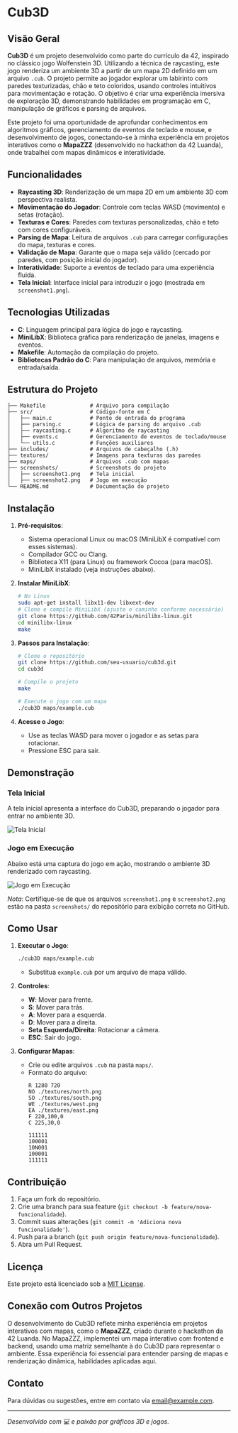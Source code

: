 # Cub3D

## Visão Geral

**Cub3D** é um projeto desenvolvido como parte do currículo da 42, inspirado no clássico jogo Wolfenstein 3D. Utilizando a técnica de raycasting, este jogo renderiza um ambiente 3D a partir de um mapa 2D definido em um arquivo `.cub`. O projeto permite ao jogador explorar um labirinto com paredes texturizadas, chão e teto coloridos, usando controles intuitivos para movimentação e rotação. O objetivo é criar uma experiência imersiva de exploração 3D, demonstrando habilidades em programação em C, manipulação de gráficos e parsing de arquivos.

Este projeto foi uma oportunidade de aprofundar conhecimentos em algoritmos gráficos, gerenciamento de eventos de teclado e mouse, e desenvolvimento de jogos, conectando-se à minha experiência em projetos interativos como o **MapaZZZ** (desenvolvido no hackathon da 42 Luanda), onde trabalhei com mapas dinâmicos e interatividade.

## Funcionalidades

- **Raycasting 3D**: Renderização de um mapa 2D em um ambiente 3D com perspectiva realista.
- **Movimentação do Jogador**: Controle com teclas WASD (movimento) e setas (rotação).
- **Texturas e Cores**: Paredes com texturas personalizadas, chão e teto com cores configuráveis.
- **Parsing de Mapa**: Leitura de arquivos `.cub` para carregar configurações do mapa, texturas e cores.
- **Validação de Mapa**: Garante que o mapa seja válido (cercado por paredes, com posição inicial do jogador).
- **Interatividade**: Suporte a eventos de teclado para uma experiência fluida.
- **Tela Inicial**: Interface inicial para introduzir o jogo (mostrada em `screenshot1.png`).

## Tecnologias Utilizadas

- **C**: Linguagem principal para lógica do jogo e raycasting.
- **MiniLibX**: Biblioteca gráfica para renderização de janelas, imagens e eventos.
- **Makefile**: Automação da compilação do projeto.
- **Bibliotecas Padrão do C**: Para manipulação de arquivos, memória e entrada/saída.

## Estrutura do Projeto

```plaintext
├── Makefile              # Arquivo para compilação
├── src/                  # Código-fonte em C
│   ├── main.c            # Ponto de entrada do programa
│   ├── parsing.c         # Lógica de parsing do arquivo .cub
│   ├── raycasting.c      # Algoritmo de raycasting
│   ├── events.c          # Gerenciamento de eventos de teclado/mouse
│   └── utils.c           # Funções auxiliares
├── includes/             # Arquivos de cabeçalho (.h)
├── textures/             # Imagens para texturas das paredes
├── maps/                 # Arquivos .cub com mapas
├── screenshots/          # Screenshots do projeto
│   ├── screenshot1.png   # Tela inicial
│   ├── screenshot2.png   # Jogo em execução
└── README.md             # Documentação do projeto
```

## Instalação

1. **Pré-requisitos**:
   - Sistema operacional Linux ou macOS (MiniLibX é compatível com esses sistemas).
   - Compilador GCC ou Clang.
   - Biblioteca X11 (para Linux) ou framework Cocoa (para macOS).
   - MiniLibX instalado (veja instruções abaixo).

2. **Instalar MiniLibX**:
   ```bash
   # No Linux
   sudo apt-get install libx11-dev libxext-dev
   # Clone e compile MiniLibX (ajuste o caminho conforme necessário)
   git clone https://github.com/42Paris/minilibx-linux.git
   cd minilibx-linux
   make
   ```

3. **Passos para Instalação**:
   ```bash
   # Clone o repositório
   git clone https://github.com/seu-usuario/cub3d.git
   cd cub3d

   # Compile o projeto
   make

   # Execute o jogo com um mapa
   ./cub3D maps/example.cub
   ```

4. **Acesse o Jogo**:
   - Use as teclas WASD para mover o jogador e as setas para rotacionar.
   - Pressione ESC para sair.

## Demonstração

### Tela Inicial
A tela inicial apresenta a interface do Cub3D, preparando o jogador para entrar no ambiente 3D.

![Tela Inicial](./screenshots/screenshot1.png)

### Jogo em Execução
Abaixo está uma captura do jogo em ação, mostrando o ambiente 3D renderizado com raycasting.

![Jogo em Execução](./screenshots/screenshot2.png)

*Nota*: Certifique-se de que os arquivos `screenshot1.png` e `screenshot2.png` estão na pasta `screenshots/` do repositório para exibição correta no GitHub.

## Como Usar

1. **Executar o Jogo**:
   ```bash
   ./cub3D maps/example.cub
   ```
   - Substitua `example.cub` por um arquivo de mapa válido.

2. **Controles**:
   - **W**: Mover para frente.
   - **S**: Mover para trás.
   - **A**: Mover para a esquerda.
   - **D**: Mover para a direita.
   - **Seta Esquerda/Direita**: Rotacionar a câmera.
   - **ESC**: Sair do jogo.

3. **Configurar Mapas**:
   - Crie ou edite arquivos `.cub` na pasta `maps/`.
   - Formato do arquivo:
     ```plaintext
     R 1280 720
     NO ./textures/north.png
     SO ./textures/south.png
     WE ./textures/west.png
     EA ./textures/east.png
     F 220,100,0
     C 225,30,0
     
     111111
     100001
     10N001
     100001
     111111
     ```

## Contribuição

1. Faça um fork do repositório.
2. Crie uma branch para sua feature (`git checkout -b feature/nova-funcionalidade`).
3. Commit suas alterações (`git commit -m 'Adiciona nova funcionalidade'`).
4. Push para a branch (`git push origin feature/nova-funcionalidade`).
5. Abra um Pull Request.

## Licença

Este projeto está licenciado sob a [MIT License](LICENSE).

## Conexão com Outros Projetos

O desenvolvimento do Cub3D reflete minha experiência em projetos interativos com mapas, como o **MapaZZZ**, criado durante o hackathon da 42 Luanda. No MapaZZZ, implementei um mapa interativo com frontend e backend, usando uma matriz semelhante à do Cub3D para representar o ambiente. Essa experiência foi essencial para entender parsing de mapas e renderização dinâmica, habilidades aplicadas aqui.

## Contato

Para dúvidas ou sugestões, entre em contato via [email@example.com](mailto:email@example.com).

---

*Desenvolvido com 💻 e paixão por gráficos 3D e jogos.*
